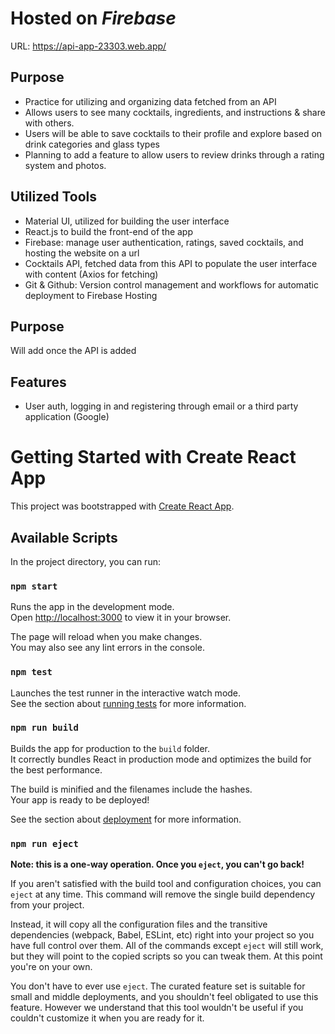 # Hosted on *Firebase*

URL: https://api-app-23303.web.app/

## Purpose
- Practice for utilizing and organizing data fetched from an API
- Allows users to see many cocktails, ingredients, and instructions & share with others.
- Users will be able to save cocktails to their profile and explore based on drink categories and glass types
- Planning to add a feature to allow users to review drinks through a rating system and photos. 

## Utilized Tools

- Material UI, utilized for building the user interface
- React.js to build the front-end of the app
- Firebase: manage user authentication, ratings, saved cocktails, and hosting the website on a url
- Cocktails API, fetched data from this API to populate the user interface with content (Axios for fetching)
- Git & Github: Version control management and workflows for automatic deployment to Firebase Hosting

## Purpose

Will add once the API is added

## Features

- User auth, logging in and registering through email or a third party application (Google)

# Getting Started with Create React App

This project was bootstrapped with [Create React App](https://github.com/facebook/create-react-app).

## Available Scripts

In the project directory, you can run:

### `npm start`

Runs the app in the development mode.\
Open [http://localhost:3000](http://localhost:3000) to view it in your browser.

The page will reload when you make changes.\
You may also see any lint errors in the console.

### `npm test`

Launches the test runner in the interactive watch mode.\
See the section about [running tests](https://facebook.github.io/create-react-app/docs/running-tests) for more information.

### `npm run build`

Builds the app for production to the `build` folder.\
It correctly bundles React in production mode and optimizes the build for the best performance.

The build is minified and the filenames include the hashes.\
Your app is ready to be deployed!

See the section about [deployment](https://facebook.github.io/create-react-app/docs/deployment) for more information.

### `npm run eject`

**Note: this is a one-way operation. Once you `eject`, you can't go back!**

If you aren't satisfied with the build tool and configuration choices, you can `eject` at any time. This command will remove the single build dependency from your project.

Instead, it will copy all the configuration files and the transitive dependencies (webpack, Babel, ESLint, etc) right into your project so you have full control over them. All of the commands except `eject` will still work, but they will point to the copied scripts so you can tweak them. At this point you're on your own.

You don't have to ever use `eject`. The curated feature set is suitable for small and middle deployments, and you shouldn't feel obligated to use this feature. However we understand that this tool wouldn't be useful if you couldn't customize it when you are ready for it.